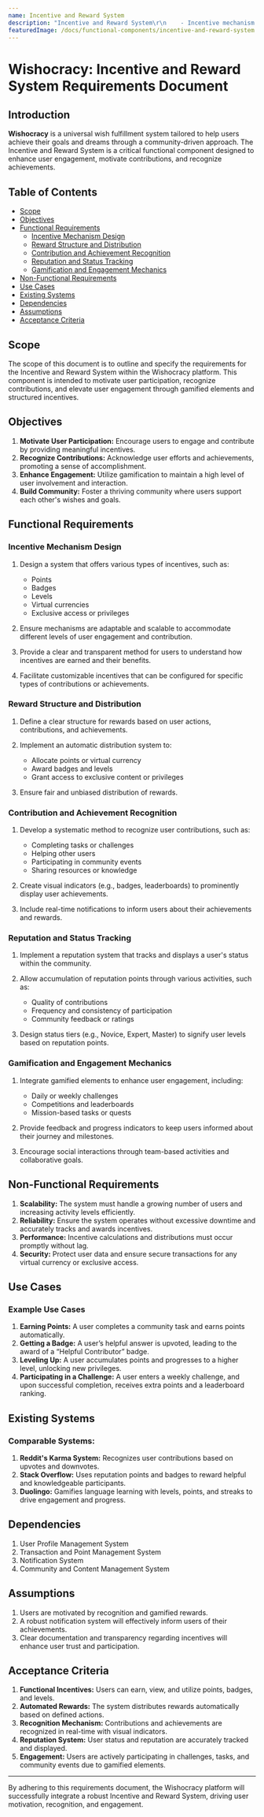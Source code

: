 ```yaml
---
name: Incentive and Reward System
description: "Incentive and Reward System\r\n    - Incentive mechanism design\r\n    - Reward structure and distribution\r\n    - Contribution and achievement recognition\r\n    - Reputation and status tracking\r\n    - Gamification and engagement mechanics\r\n\r"
featuredImage: /docs/functional-components/incentive-and-reward-system.jpg
---
```

# Wishocracy: Incentive and Reward System Requirements Document

## Introduction

**Wishocracy** is a universal wish fulfillment system tailored to help users achieve their goals and dreams through a community-driven approach. The Incentive and Reward System is a critical functional component designed to enhance user engagement, motivate contributions, and recognize achievements.

## Table of Contents
* [Scope](#scope)
* [Objectives](#objectives)
* [Functional Requirements](#functional-requirements)
  * [Incentive Mechanism Design](#incentive-mechanism-design)
  * [Reward Structure and Distribution](#reward-structure-and-distribution)
  * [Contribution and Achievement Recognition](#contribution-and-achievement-recognition)
  * [Reputation and Status Tracking](#reputation-and-status-tracking)
  * [Gamification and Engagement Mechanics](#gamification-and-engagement-mechanics)
* [Non-Functional Requirements](#non-functional-requirements)
* [Use Cases](#use-cases)
* [Existing Systems](#existing-systems)
* [Dependencies](#dependencies)
* [Assumptions](#assumptions)
* [Acceptance Criteria](#acceptance-criteria)

## Scope

The scope of this document is to outline and specify the requirements for the Incentive and Reward System within the Wishocracy platform. This component is intended to motivate user participation, recognize contributions, and elevate user engagement through gamified elements and structured incentives.

## Objectives

1. **Motivate User Participation:** Encourage users to engage and contribute by providing meaningful incentives.
2. **Recognize Contributions:** Acknowledge user efforts and achievements, promoting a sense of accomplishment.
3. **Enhance Engagement:** Utilize gamification to maintain a high level of user involvement and interaction.
4. **Build Community:** Foster a thriving community where users support each other's wishes and goals.

## Functional Requirements

### Incentive Mechanism Design

1. Design a system that offers various types of incentives, such as:
   - Points
   - Badges
   - Levels
   - Virtual currencies
   - Exclusive access or privileges

2. Ensure mechanisms are adaptable and scalable to accommodate different levels of user engagement and contribution.

3. Provide a clear and transparent method for users to understand how incentives are earned and their benefits.

4. Facilitate customizable incentives that can be configured for specific types of contributions or achievements.

### Reward Structure and Distribution

1. Define a clear structure for rewards based on user actions, contributions, and achievements.

2. Implement an automatic distribution system to:
   - Allocate points or virtual currency
   - Award badges and levels
   - Grant access to exclusive content or privileges

3. Ensure fair and unbiased distribution of rewards.

### Contribution and Achievement Recognition

1. Develop a systematic method to recognize user contributions, such as:
   - Completing tasks or challenges
   - Helping other users
   - Participating in community events
   - Sharing resources or knowledge

2. Create visual indicators (e.g., badges, leaderboards) to prominently display user achievements.

3. Include real-time notifications to inform users about their achievements and rewards.

### Reputation and Status Tracking

1. Implement a reputation system that tracks and displays a user's status within the community.

2. Allow accumulation of reputation points through various activities, such as:
   - Quality of contributions
   - Frequency and consistency of participation
   - Community feedback or ratings

3. Design status tiers (e.g., Novice, Expert, Master) to signify user levels based on reputation points.

### Gamification and Engagement Mechanics

1. Integrate gamified elements to enhance user engagement, including:
   - Daily or weekly challenges
   - Competitions and leaderboards
   - Mission-based tasks or quests

2. Provide feedback and progress indicators to keep users informed about their journey and milestones.

3. Encourage social interactions through team-based activities and collaborative goals.

## Non-Functional Requirements

1. **Scalability:** The system must handle a growing number of users and increasing activity levels efficiently.
2. **Reliability:** Ensure the system operates without excessive downtime and accurately tracks and awards incentives.
3. **Performance:** Incentive calculations and distributions must occur promptly without lag.
4. **Security:** Protect user data and ensure secure transactions for any virtual currency or exclusive access.

## Use Cases

### Example Use Cases
1. **Earning Points:** A user completes a community task and earns points automatically.
2. **Getting a Badge:** A user’s helpful answer is upvoted, leading to the award of a “Helpful Contributor” badge.
3. **Leveling Up:** A user accumulates points and progresses to a higher level, unlocking new privileges.
4. **Participating in a Challenge:** A user enters a weekly challenge, and upon successful completion, receives extra points and a leaderboard ranking.

## Existing Systems

### Comparable Systems:
1. **Reddit's Karma System:** Recognizes user contributions based on upvotes and downvotes.
2. **Stack Overflow:** Uses reputation points and badges to reward helpful and knowledgeable participants.
3. **Duolingo:** Gamifies language learning with levels, points, and streaks to drive engagement and progress.

## Dependencies

1. User Profile Management System
2. Transaction and Point Management System
3. Notification System
4. Community and Content Management System

## Assumptions

1. Users are motivated by recognition and gamified rewards.
2. A robust notification system will effectively inform users of their achievements.
3. Clear documentation and transparency regarding incentives will enhance user trust and participation.

## Acceptance Criteria

1. **Functional Incentives:** Users can earn, view, and utilize points, badges, and levels.
2. **Automated Rewards:** The system distributes rewards automatically based on defined actions.
3. **Recognition Mechanism:** Contributions and achievements are recognized in real-time with visual indicators.
4. **Reputation System:** User status and reputation are accurately tracked and displayed.
5. **Engagement:** Users are actively participating in challenges, tasks, and community events due to gamified elements.

---

By adhering to this requirements document, the Wishocracy platform will successfully integrate a robust Incentive and Reward System, driving user motivation, recognition, and engagement.
